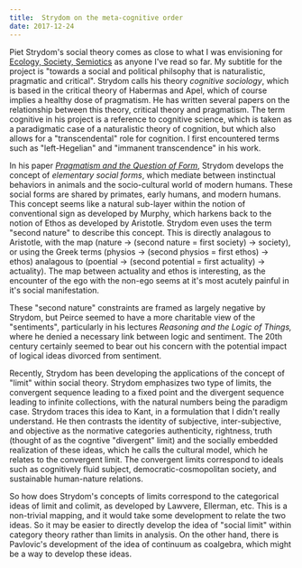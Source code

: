 ```yaml
---
title:  Strydom on the meta-cognitive order
date: 2017-12-24
---
```


Piet Strydom's social theory comes as close to what I was envisioning for [Ecology, Society, Semiotics](https://github.com/bvenner/pragmatic-socialism) as anyone I've read so far.  My subtitle for the project is "towards a social and political philsophy that is naturalistic, pragmatic and critical".  Strydom calls his theory *cognitive sociology*, which is based in the critical theory of Habermas and Apel, which of course implies a healthy dose of pragmatism. He has written several papers on the relationship between this theory, critical theory and pragmatism.  The term cognitive in his project is a reference to cognitive science, which is taken as a paradigmatic case of a naturalistic theory of cognition, but which also allows for a "transcendental" role for cognition.  I first encountered terms such as "left-Hegelian" and "immanent transcendence" in his work. 

In his paper [*Pragmatism and the Question of Form*](https://www.researchgate.net/publication/301222738_Pragmatism_and_the_Question_of_Form_From_a_Critical_Theory_Perspective), Strydom develops the concept of *elementary social forms*, which mediate between instinctual behaviors in animals and the socio-cultural world of modern humans.  These social forms are shared by primates, early humans, and modern humans.  This concept seems like a natural sub-layer within the notion of conventional sign as developed by Murphy, which harkens back to the notion of Ethos as developed by Aristotle.  Strydom even uses the term "second nature" to describe this concept.  This is directly analagous to Aristotle, with the map (nature -> (second nature = first society) -> society), or using the Greek terms (physios -> (second physios = first ethos) -> ethos)  analagous to (poential -> (second potential = first actuality) -> actuality).  The map between actuality and ethos is interesting, as the encounter of the ego with the non-ego seems at it's most acutely painful in it's social manifestation.

These "second nature" constraints are framed as largely negative by Strydom, but Peirce seemed to have a more charitable view of the "sentiments", particularly in his lectures *Reasoning and the Logic of Things,* where he denied a necessary link between logic and sentiment.  The 20th century certainly seemed to bear out his concern with the potential impact of logical ideas divorced from sentiment.

Recently, Strydom has been developing the applications of the concept of "limit" within social theory.  Strydom emphasizes two type of limits, the convergent sequence leading to a fixed point and the divergent sequence leading to infinite collections, with the natural numbers being the paradigm case.  Strydom traces this idea to Kant, in a formulation that I didn't really understand.  He then contrasts the identity of subjective, inter-subjective, and objective as the normative categories authenticity, rightness, truth (thought of as the cogntive "divergent" limit) and the socially embedded realization of these ideas, which he calls the cultural model, which he relates to the convergent limit.  The convergent limits correspond to ideals such as cognitively fluid subject, democratic-cosmopolitan society, and sustainable human-nature relations.   

So how does Strydom's concepts of limits correspond to the categorical ideas of limit and colimit, as developed by Lawvere, Ellerman, etc.  This is a non-trivial mapping, and it would take some development to relate the two ideas.  So it may be easier to directly develop the idea of "social limit" within category theory rather than limits in analysis.  On the other hand, there is Pavlovic's development of the idea of continuum as coalgebra, which might be a way to develop these ideas. 
